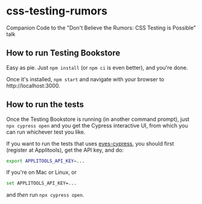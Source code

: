 # css-testing-rumors

Companion Code to the "Don't Believe the Rumors: CSS Testing is Possible" talk

## How to run Testing Bookstore

Easy as pie. Just `npm install` (or `npm ci` is even better), and you're done.

Once it's installed, `npm start` and navigate with your browser to http://localhost:3000.

## How to run the tests

Once the Testing Bookstore is running (in another command prompt), just `npx cypress open` and you get
the Cypress interactive UI, from which you can run whichever test you like.

If you want to run the tests that uses [eyes-cypress](https://www.npmjs.com/package/@applitools/eyes-cypress), you
should first (register at Applitools), get the API key, and do:

```sh
export APPLITOOLS_API_KEY=...
```

If you're on Mac or Linux, or

```sh
set APPLITOOLS_API_KEY=...
```

and _then_ run `npx cypress open`.
